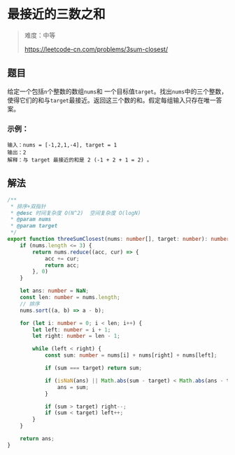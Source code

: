 # 最接近的三数之和

> 难度：中等
>
> https://leetcode-cn.com/problems/3sum-closest/

## 题目

给定一个包括`n`个整数的数组`nums`和 一个目标值`target`。找出`nums`中的三个整数，使得它们的和与`target`最接近。返回这三个数的和。假定每组输入只存在唯一答案。

### 示例：

```
输入：nums = [-1,2,1,-4], target = 1
输出：2
解释：与 target 最接近的和是 2 (-1 + 2 + 1 = 2) 。
```

## 解法

```typescript
/**
 * 排序+双指针
 * @desc 时间复杂度 O(N^2)  空间复杂度 O(logN)
 * @param nums
 * @param target
 */
export function threeSumClosest(nums: number[], target: number): number {
    if (nums.length <= 3) {
        return nums.reduce((acc, cur) => {
            acc += cur;
            return acc;
        }, 0)
    }

    let ans: number = NaN;
    const len: number = nums.length;
    // 排序
    nums.sort((a, b) => a - b);

    for (let i: number = 0; i < len; i++) {
        let left: number = i + 1;
        let right: number = len - 1;

        while (left < right) {
            const sum: number = nums[i] + nums[right] + nums[left];

            if (sum === target) return sum;

            if (isNaN(ans) || Math.abs(sum - target) < Math.abs(ans - target)) {
                ans = sum;
            }

            if (sum > target) right--;
            if (sum < target) left++;
        }
    }

    return ans;
}
```
